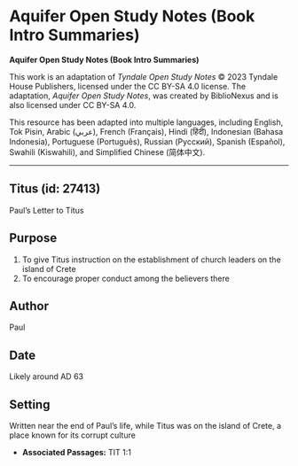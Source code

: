 # Aquifer Open Study Notes (Book Intro Summaries)

**Aquifer Open Study Notes (Book Intro Summaries)**

This work is an adaptation of *Tyndale Open Study Notes* © 2023 Tyndale House Publishers, licensed under the CC BY\-SA 4\.0 license. The adaptation, *Aquifer Open Study Notes*, was created by BiblioNexus and is also licensed under CC BY\-SA 4\.0\.

This resource has been adapted into multiple languages, including English, Tok Pisin, Arabic (عربي), French (Français), Hindi (हिंदी), Indonesian (Bahasa Indonesia), Portuguese (Português), Russian (Русский), Spanish (Español), Swahili (Kiswahili), and Simplified Chinese (简体中文).



--------------------------------

## Titus (id: 27413)

Paul’s Letter to Titus

Purpose
-------

1. To give Titus instruction on the establishment of church leaders on the island of Crete
2. To encourage proper conduct among the believers there

Author
------

Paul

Date
----

Likely around AD 63

Setting
-------

Written near the end of Paul’s life, while Titus was on the island of Crete, a place known for its corrupt culture

* **Associated Passages:** TIT 1:1

